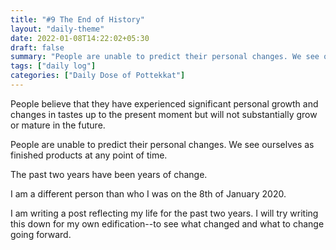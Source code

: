 ```yaml
---
title: "#9 The End of History"
layout: "daily-theme"
date: 2022-01-08T14:22:02+05:30
draft: false
summary: "People are unable to predict their personal changes. We see ourselves as finished products at any point of time. Is that the end of history?"
tags: ["daily log"]
categories: ["Daily Dose of Pottekkat"]
---
```


People believe that they have experienced significant personal growth and changes in tastes up to the present moment but will not substantially grow or mature in the future.

People are unable to predict their personal changes. We see ourselves as finished products at any point of time.

The past two years have been years of change.

I am a different person than who I was on the 8th of January 2020.

I am writing a post reflecting my life for the past two years. I will try writing this down for my own edification--to see what changed and what to change going forward.
